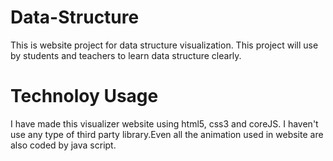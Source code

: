 # Data-Structure
This is website project for data structure visualization. This project will use by students and teachers to learn data structure clearly.

# Technoloy Usage
I have made this visualizer website using html5, css3 and coreJS. I haven't use any type of third party library.Even all the animation used in website are also coded by java script.
